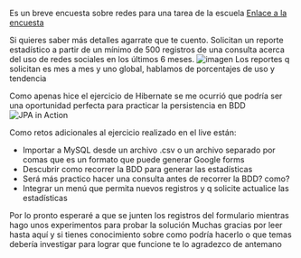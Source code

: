 Es un breve encuesta sobre redes para una tarea de la escuela
[Enlace a la encuesta](https://forms.gle/GDbtRCn4qLH8Z59b9)

Si quieres saber más detalles agarrate que te cuento.
Solicitan un reporte estadístico a partir de un mínimo de 500 registros de una consulta acerca del uso de redes sociales en los últimos 6 meses.
![imagen](https://user-images.githubusercontent.com/99064239/168032019-5318a9c8-8efb-446d-9064-3219f0113d7e.png)
Los reportes q solicitan es mes a mes y uno global, hablamos de porcentajes de uso y tendencia

Como apenas hice el ejercicio de Hibernate se me ocurrió que podría ser una oportunidad perfecta para practicar la persistencia en BDD
![JPA in Action](https://user-images.githubusercontent.com/99064239/168032099-b3269a9f-de9d-4cc9-8667-d4883d465744.png)

Como retos adicionales al ejercicio realizado en el live están:

- Importar a MySQL desde un archivo .csv o un archivo separado por comas que es un formato que puede generar Google forms
- Descubrir como recorrer la BDD para generar las estadísticas
- Será más practico hacer una consulta antes de recorrer la BDD? como?
- Integrar un menú que permita nuevos registros y q solicite actualice las estadísticas

Por lo pronto esperaré a que se junten los registros del formulario mientras hago unos experimentos para probar la solución
Muchas gracias por leer hasta aquí y si tienes conocimiento sobre como podría hacerlo o que temas debería investigar para lograr que funcione te lo agradezco de antemano

